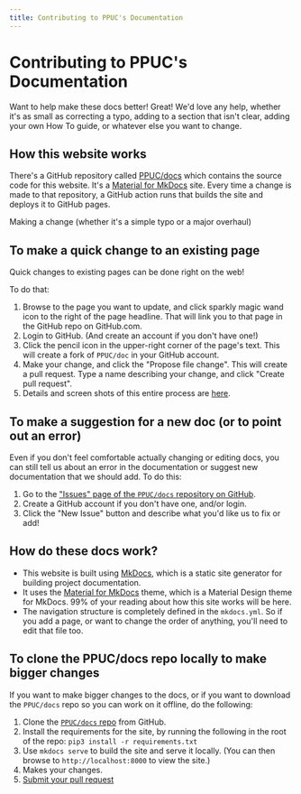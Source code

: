 ```yaml
---
title: Contributing to PPUC's Documentation
---
```


# Contributing to PPUC's Documentation

Want to help make these docs better! Great! We'd love any help, whether
it's as small as correcting a typo, adding to a section that isn't
clear, adding your own How To guide, or whatever else you want to
change.

## How this website works

There's a GitHub repository called [PPUC/docs](https://github.com/PPUC/docs)
which contains the source code for this website. It's a [Material for MkDocs](https://squidfunk.github.io/mkdocs-material/)
site. Every time a change is made to that repository, a GitHub action runs that
builds the site and deploys it to GitHub pages.

Making a change (whether it's a simple typo or a major overhaul)

## To make a quick change to an existing page

Quick changes to existing pages can be done right on the web!

To do that:

1.  Browse to the page you want to update, and click sparkly magic
    wand icon to the right of the page headline. That will link you
    to that page in the GitHub repo on GitHub.com.
2.  Login to GitHub. (And create an account if you don't have one!)
2.  Click the pencil icon in the upper-right corner of the page's text.
    This will create a fork of `PPUC/doc` in your
    GitHub account.
3.  Make your change, and click the "Propose file change". This will
    create a pull request. Type a name describing your change, and click
    "Create pull request".
4.  Details and screen shots of this entire process are
    [here](https://help.github.com/articles/editing-files-in-another-user-s-repository/).

## To make a suggestion for a new doc (or to point out an error)

Even if you don't feel comfortable actually changing or editing docs,
you can still tell us about an error in the documentation or suggest new
documentation that we should add. To do this:

1.  Go to the ["Issues" page of the `PPUC/docs` repository on
    GitHub](https://github.com/PPUC/docs/issues).
2.  Create a GitHub account if you don't have one, and/or login.
3.  Click the "New Issue" button and describe what you'd like us to
    fix or add!

## How do these docs work?

* This website is built using [MkDocs](https://www.mkdocs.org/), which
  is a static site generator for building project documentation.
* It uses the [Material for MkDocs](https://squidfunk.github.io/mkdocs-material/)
  theme, which is a Material Design theme for MkDocs. 99% of your reading about
  how this site works will be here.
* The navigation structure is completely defined in the
  `mkdocs.yml`. So if you add a page, or want to change the order of
  anything, you'll need to edit that file too.

## To clone the PPUC/docs repo locally to make bigger changes

If you want to make bigger changes to the docs, or if you want to
download the `PPUC/docs` repo so you can work on it offline, do the
following:

1.  Clone the [`PPUC/docs` repo](https://github.com/PPUC/docs) from GitHub.
2.  Install the requirements for the site, by running the following in the root of the repo: `pip3 install -r requirements.txt`
3.  Use `mkdocs serve` to build the site and serve it locally. (You can then browse to `http://localhost:8000` to view the site.)
4.  Makes your changes.
5.  [Submit your pull
    request](https://help.github.com/articles/creating-a-pull-request-from-a-fork/)
